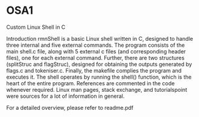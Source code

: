 # OSA1
Custom Linux Shell in C

Introduction
rmnShell is a basic Linux shell written in C, designed to handle three internal and five
external commands.
The program consists of the main shell.c file, along with 5 external c files (and
corresponding header files), one for each external command. Further, there are two
structures (splitStruc and flagStruc), designed for obtaining the outputs
generated by flags.c and tokeniser.c. Finally, the makefile complies the program and
executes it. The shell operates by running the shell() function, which is the heart
of the entire program. References are commented in the code whenever required.
Linux man pages, stack exchange, and tutorialspoint were sources for a lot
of information in general.

For a detailed overview, please refer to readme.pdf
